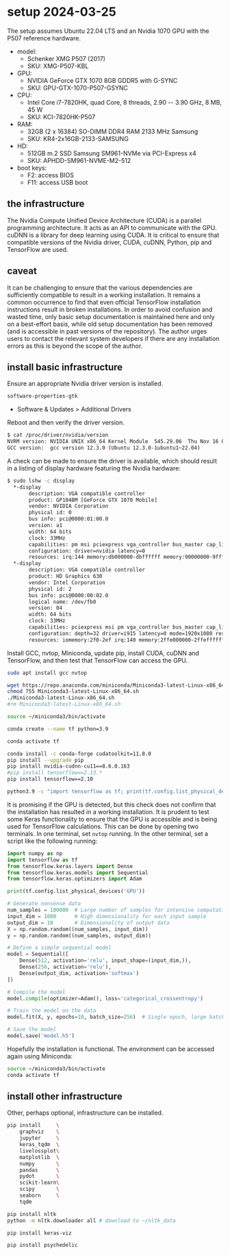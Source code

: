 # setup 2024-03-25

The setup assumes Ubuntu 22.04 LTS and an Nvidia 1070 GPU with the P507 reference hardware.

- model:
    - Schenker XMG P507 (2017)
    - SKU: XMG-P507-KBL
- GPU:
    - NVIDIA GeForce GTX 1070 8GB GDDR5 with G-SYNC
    - SKU: GPU-GTX-1070-P507-GSYNC
- CPU:
    - Intel Core i7-7820HK, quad Core, 8 threads, 2.90 -- 3.90 GHz, 8 MB, 45 W
    - SKU: KCI-7820HK-P507
- RAM:
    - 32GB (2 x 16384) SO-DIMM DDR4 RAM 2133 MHz Samsung
    - SKU: KR4-2x16GB-2133-SAMSUNG
- HD:
    - 512GB m.2 SSD Samsung SM961-NVMe via PCI-Express x4
    - SKU: APHDD-SM961-NVME-M2-512
- boot keys:
    - F2: access BIOS
    - F11: access USB boot

## the infrastructure

The Nvidia Compute Unified Device Architecture (CUDA) is a parallel programming architecture. It acts as an API to communicate with the GPU. cuDNN is a library for deep learning using CUDA. It is critical to ensure that compatible versions of the Nvidia driver, CUDA, cuDNN, Python, pip and TensorFlow are used.

## caveat

It can be challenging to ensure that the various dependencies are sufficiently compatible to result in a working installation. It remains a common occurrence to find that even official TensorFlow installation instructions result in broken installations. In order to avoid confusion and wasted time, only basic setup documentation is maintained here and only on a best-effort basis, while old setup documentation has been removed (and is accessible in past versions of the repository). The author urges users to contact the relevant system developers if there are any installation errors as this is beyond the scope of the author.

## install basic infrastructure

Ensure an appropriate Nvidia driver version is installed.

```Bash
software-properties-gtk
```

- Software & Updates > Additional Drivers

Reboot and then verify the driver version.

```Bash
$ cat /proc/driver/nvidia/version
NVRM version: NVIDIA UNIX x86_64 Kernel Module  545.29.06  Thu Nov 16 01:59:08 UTC 2023
GCC version:  gcc version 12.3.0 (Ubuntu 12.3.0-1ubuntu1~22.04)
```

A check can be made to ensure the driver is available, which should result in a listing of display hardware featuring the Nvidia hardware:

```Bash
$ sudo lshw -c display
  *-display                 
       description: VGA compatible controller
       product: GP104BM [GeForce GTX 1070 Mobile]
       vendor: NVIDIA Corporation
       physical id: 0
       bus info: pci@0000:01:00.0
       version: a1
       width: 64 bits
       clock: 33MHz
       capabilities: pm msi pciexpress vga_controller bus_master cap_list rom
       configuration: driver=nvidia latency=0
       resources: irq:144 memory:db000000-dbffffff memory:90000000-9fffffff memory:a0000000-a1ffffff ioport:e000(size=128) memory:dc000000-dc07ffff
  *-display
       description: VGA compatible controller
       product: HD Graphics 630
       vendor: Intel Corporation
       physical id: 2
       bus info: pci@0000:00:02.0
       logical name: /dev/fb0
       version: 04
       width: 64 bits
       clock: 33MHz
       capabilities: pciexpress msi pm vga_controller bus_master cap_list rom fb
       configuration: depth=32 driver=i915 latency=0 mode=1920x1080 resolution=1920,1080 visual=truecolor xres=1920 yres=1080
       resources: iomemory:2f0-2ef irq:140 memory:2ffe000000-2ffeffffff memory:80000000-8fffffff ioport:f000(size=64) memory:c0000-dffff
```

Install GCC, nvtop, Miniconda, update pip, install CUDA, cuDNN and TensorFlow, and then test that TensorFlow can access the GPU.

```Bash
sudo apt install gcc nvtop
```

```Bash
wget https://repo.anaconda.com/miniconda/Miniconda3-latest-Linux-x86_64.sh
chmod 755 Miniconda3-latest-Linux-x86_64.sh
./Miniconda3-latest-Linux-x86_64.sh
#rm Miniconda3-latest-Linux-x86_64.sh
```

```Bash
source ~/miniconda3/bin/activate
```

```Bash
conda create --name tf python=3.9
```

```Bash
conda activate tf
```

```Bash
conda install -c conda-forge cudatoolkit=11.8.0
pip install --upgrade pip
pip install nvidia-cudnn-cu11==8.6.0.163
#pip install tensorflow==2.13.*
pip install tensorflow==2.10
```

```Bash
python3.9 -c "import tensorflow as tf; print(tf.config.list_physical_devices('GPU'))"
```

It is promising if the GPU is detected, but this check does not confirm that the installation has resulted in a working installation. It is prudent to test some Keras functionality to ensure that the GPU is accessible and is being used for TensorFlow calculations. This can be done by opening two terminals. In one terminal, set `nvtop` running. In the other terminal, set a script like the following running:

```Python
import numpy as np
import tensorflow as tf
from tensorflow.keras.layers import Dense
from tensorflow.keras.models import Sequential
from tensorflow.keras.optimizers import Adam

print(tf.config.list_physical_devices('GPU'))

# Generate nonsense data
num_samples = 100000  # Large number of samples for intensive computation
input_dim = 1000      # High dimensionality for each input sample
output_dim = 10       # Dimensionality of output data
X = np.random.random((num_samples, input_dim))
y = np.random.random((num_samples, output_dim))

# Define a simple sequential model
model = Sequential([
    Dense(512, activation='relu', input_shape=(input_dim,)),
    Dense(256, activation='relu'),
    Dense(output_dim, activation='softmax')
])

# Compile the model
model.compile(optimizer=Adam(), loss='categorical_crossentropy')

# Train the model on the data
model.fit(X, y, epochs=10, batch_size=256)  # Single epoch, large batch size

# Save the model
model.save('model.h5')
```

Hopefully the installation is functional. The environment can be accessed again using Miniconda:

```Bash
source ~/miniconda3/bin/activate
conda activate tf
```

## install other infrastructure

Other, perhaps optional, infrastructure can be installed.

```Bash
pip install     \
    graphviz    \
    jupyter     \
    keras_tqdm  \
    livelossplot\
    matplotlib  \
    numpy       \
    pandas      \
    pydot       \
    scikit-learn\
    scipy       \
    seaborn     \
    tqdm
```

```Bash
pip install nltk
python -m nltk.downloader all # download to ~/nltk_data
```

```Bash
pip install keras-viz
```

```Bash
pip install psychedelic
```
